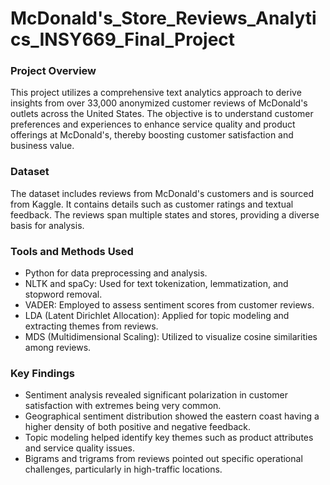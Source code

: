 # McDonald's_Store_Reviews_Analytics_INSY669_Final_Project

### Project Overview
This project utilizes a comprehensive text analytics approach to derive insights from over 33,000 anonymized customer reviews of McDonald's outlets across the United States. The objective is to understand customer preferences and experiences to enhance service quality and product offerings at McDonald's, thereby boosting customer satisfaction and business value.

### Dataset
The dataset includes reviews from McDonald's customers and is sourced from Kaggle. It contains details such as customer ratings and textual feedback. The reviews span multiple states and stores, providing a diverse basis for analysis.

### Tools and Methods Used
- Python for data preprocessing and analysis.
- NLTK and spaCy: Used for text tokenization, lemmatization, and stopword removal.
- VADER: Employed to assess sentiment scores from customer reviews.
- LDA (Latent Dirichlet Allocation): Applied for topic modeling and extracting themes from reviews.
- MDS (Multidimensional Scaling): Utilized to visualize cosine similarities among reviews.

### Key Findings
- Sentiment analysis revealed significant polarization in customer satisfaction with extremes being very common.
- Geographical sentiment distribution showed the eastern coast having a higher density of both positive and negative feedback.
- Topic modeling helped identify key themes such as product attributes and service quality issues.
- Bigrams and trigrams from reviews pointed out specific operational challenges, particularly in high-traffic locations.

